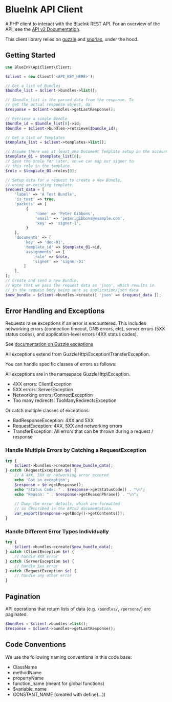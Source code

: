 # BlueInk API Client

A PHP client to interact with the BlueInk REST API. 
For an overview of the API, see the [API v2 Documentation](https://blueink.com/esignature-api/api-docs/).  

This client library relies on [guzzle](http://docs.guzzlephp.org/en/stable/) 
and [snorlax](https://github.com/blueinkhq/snorlax), under the hood.

## Getting Started

```php
use BlueInk\ApiClient\Client;

$client = new Client('<API_KEY_HERE>');

// Get a list of Bundles
$bundle_list = $client->bundles->list();

// $bundle_list is the parsed data from the response. To 
// get the actual response object, do:
$response = $client->bundles->getLastResponse();

// Retrieve a single Bundle
$bundle_id = $bundle_list[0]->id;
$bundle = $client->bundles->retrieve($bundle_id);

// Get a list of Templates
$template_list = $client->templates->list();

// Assume there was at least one Document Template setup in the account
$template_01 = $template_list[0];
// Save the $role for later, so we can map our signer to
// this role in the template.
$role = $template_01->roles[0];

// Setup data for a request to create a new Bundle,
// using an existing template.
$request_data = [
    'label' => 'A Test Bundle',
    'is_test' => true,
    'packets' => [
         {
             'name' => 'Peter Gibbons',
             'email' => 'peter.gibbons@example.com',
             'key' => 'signer-1',
         }
    ],
    'documents' => [
        'key' => 'doc-01',
        'template_id' => $template_01->id,
        'assignments' => [
            'role' => $role,
            'signer' => 'signer-01'
        ]
    ],
];
// Create and send a new Bundle. 
// Note that we pass the request data as 'json', which results in
// in the request body being sent as application/json data
$new_bundle = $client->bundles->create([ 'json' => $request_data ]);
```

## Error Handling and Exceptions 

Requests raise exceptions if an error is encountered. This includes networking
errors (connection timeout, DNS errors, etc), server errors (5XX status codes), 
and application-level errors (4XX status codes). 

See [documentation on Guzzle exceptions](http://docs.guzzlephp.org/en/stable/quickstart.html#exceptions)

All exceptions extend from GuzzleHttp\Exception\TransferException.

You can handle specific classes of errors as follows:

All exceptions are in the namespace GuzzleHttp\Exception\.

- 4XX errors: ClientException 
- 5XX errors: ServerException 
- Networking errors: ConnectException 
- Too many redirects: TooManyRedirectsException 

Or catch multiple classes of exceptions:

- BadResponseException: 4XX and 5XX
- RequestException: 4XX, 5XX and networking errors
- TransferException: All errors that can be thrown during a request / response

### Handle Multiple Errors by Catching a RequestException
```php
try {
    $client->bundles->create($new_bundle_data);
} catch (RequestException $e) {
    // A 4XX, 5XX or networking error occured
    echo 'Got an exception';
    $response = $e->getResponse();
    echo "Status Code: " . $response->getStatusCode() . "\n";
    echo "Reason: " . $response->getReasonPhrase() . "\n";
    
    // Dump the error details, which are formatted
    // as described in the APIv2 documentation.
    var_export($response->getBody()->getContents());
}
```

### Handle Different Error Types Individually

```php
try {
    $client->bundles->create($new_bundle_data);
} catch (ClientException $e) {
    // handle 4XX error
} catch (ServerException $e) {
    // handle 5xx error
} catch (RequestException $e) {
    // handle any other error
}

```

## Pagination

API operations that return lists of data (e.g. `/bundles/`, `/persons/`)
are paginated. 

```php
$bundles = $client->bundles->list();
$response = $client->bundles->getLastResponse();


```

## Code Conventions

We use the following naming conventions in this code base:

- ClassName
- methodName
- propertyName
- function_name (meant for global functions)
- $variable_name
- CONSTANT_NAME (created with define(...))